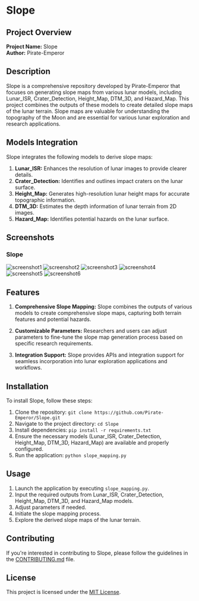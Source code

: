 # Slope

## Project Overview

**Project Name:** Slope  
**Author:** Pirate-Emperor

## Description

Slope is a comprehensive repository developed by Pirate-Emperor that focuses on generating slope maps from various lunar models, including Lunar_ISR, Crater_Detection, Height_Map, DTM_3D, and Hazard_Map. This project combines the outputs of these models to create detailed slope maps of the lunar terrain. Slope maps are valuable for understanding the topography of the Moon and are essential for various lunar exploration and research applications.

## Models Integration

Slope integrates the following models to derive slope maps:

1. **Lunar_ISR:** Enhances the resolution of lunar images to provide clearer details.
2. **Crater_Detection:** Identifies and outlines impact craters on the lunar surface.
3. **Height_Map:** Generates high-resolution lunar height maps for accurate topographic information.
4. **DTM_3D:** Estimates the depth information of lunar terrain from 2D images.
5. **Hazard_Map:** Identifies potential hazards on the lunar surface.

## Screenshots
### Slope
![screenshot1](images/super_slope_hazard.png)
![screenshot2](images/slope_mask.png)
![screenshot3](images/slope_hazard.png)
![screenshot4](images/super_slope_hazard.png)
![screenshot5](images/output_super_slope_dtm.png)
![screenshot6](images/output_slope_dtm.png)

## Features

1. **Comprehensive Slope Mapping:** Slope combines the outputs of various models to create comprehensive slope maps, capturing both terrain features and potential hazards.

2. **Customizable Parameters:** Researchers and users can adjust parameters to fine-tune the slope map generation process based on specific research requirements.

3. **Integration Support:** Slope provides APIs and integration support for seamless incorporation into lunar exploration applications and workflows.

## Installation

To install Slope, follow these steps:

1. Clone the repository: `git clone https://github.com/Pirate-Emperor/Slope.git`
2. Navigate to the project directory: `cd Slope`
3. Install dependencies: `pip install -r requirements.txt`
4. Ensure the necessary models (Lunar_ISR, Crater_Detection, Height_Map, DTM_3D, Hazard_Map) are available and properly configured.
5. Run the application: `python slope_mapping.py`

## Usage

1. Launch the application by executing `slope_mapping.py`.
2. Input the required outputs from Lunar_ISR, Crater_Detection, Height_Map, DTM_3D, and Hazard_Map models.
3. Adjust parameters if needed.
4. Initiate the slope mapping process.
5. Explore the derived slope maps of the lunar terrain.

## Contributing

If you're interested in contributing to Slope, please follow the guidelines in the [CONTRIBUTING.md](CONTRIBUTING.md) file.

## License

This project is licensed under the [MIT License](LICENSE).
